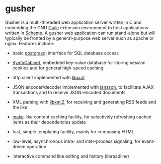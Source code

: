 gusher
======

Gusher is a multi-threaded
web application server written in C and embedding the
GNU [Guile](http://www.gnu.org/software/guile/) extension environment
to host applications written in
[Scheme](https://en.wikipedia.org/wiki/Scheme_%28programming_language%29).
A gusher web application can run stand-alone but will typically 
be fronted by a general-purpose web server such as apache or nginx.
Features include:

- basic [postgresql](http://www.postgresql.org/) interface for SQL
database access

- [KyotoCabinet](http://fallabs.com/kyotocabinet/), embedded
key-value database for storing session cookies and for general
high-speed caching

- http client implemented with [libcurl](http://curl.haxx.se/)

- JSON encoder/decoder implemented with
[jansson](http://www.digip.org/jansson/), to facilitate AJAX
transactions and to receive JSON-encoded documents

- XML parsing with [libxml2](http://xmlsoft.org/), for receiving and
generating RSS feeds and the like

- [make](http://linux.die.net/man/1/make)-like content caching facility,
for selectively refreshing cached items as their dependencies update

- fast, simple templating facility, mainly for composing HTML

- low-level, asynchronous intra- and inter-process signaling, for
event-driven operation

- interactive command line editing and history (libreadline)
